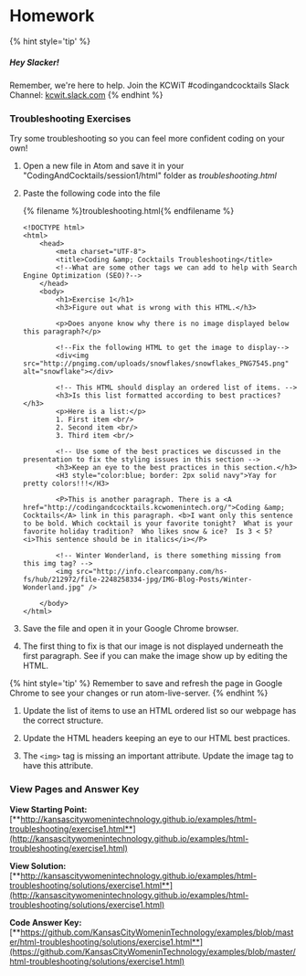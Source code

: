 # Homework

{% hint style='tip' %}
##### Hey Slacker!

Remember, we're here to help.
Join the KCWiT #codingandcocktails Slack Channel: [kcwit.slack.com](http://kcwit.slack.com)
{% endhint %}

### Troubleshooting Exercises
Try some troubleshooting so you can feel more confident coding on your own!

1.  Open a new file in Atom and save it in your "CodingAndCocktails/session1/html" folder as *troubleshooting.html*

2.  Paste the following code into the file

    {% filename %}troubleshooting.html{% endfilename %}
    ```
    <!DOCTYPE html>
    <html>
        <head>
            <meta charset="UTF-8">
            <title>Coding &amp; Cocktails Troubleshooting</title>
	        <!--What are some other tags we can add to help with Search Engine Optimization (SEO)?-->
        </head>
        <body>
            <h1>Exercise 1</h1>
            <h3>Figure out what is wrong with this HTML.</h3>
            
            <p>Does anyone know why there is no image displayed below this paragraph?</p>
            
            <!--Fix the following HTML to get the image to display-->
            <div<img src="http://pngimg.com/uploads/snowflakes/snowflakes_PNG7545.png" alt="snowflake"></div>
            
            <!-- This HTML should display an ordered list of items. -->
            <h3>Is this list formatted according to best practices?</h3>
            <p>Here is a list:</p>
            1. First item <br/>
            2. Second item <br/>
            3. Third item <br/>

            <!-- Use some of the best practices we discussed in the presentation to fix the styling issues in this section -->
            <h3>Keep an eye to the best practices in this section.</h3>
            <H3 style="color:blue; border: 2px solid navy">Yay for pretty colors!!!</H3>
            
            <P>This is another paragraph. There is a <A href="http://codingandcocktails.kcwomenintech.org/">Coding &amp; Cocktails</A> link in this paragraph. <b>I want only this sentence to be bold. Which cocktail is your favorite tonight?  What is your favorite holiday tradition?  Who likes snow & ice?  Is 3 < 5? <i>This sentence should be in italics</i></P>
            
            <!-- Winter Wonderland, is there something missing from this img tag? -->
            <img src="http://info.clearcompany.com/hs-fs/hub/212972/file-2248258334-jpg/IMG-Blog-Posts/Winter-Wonderland.jpg" />
        
        </body>
    </html>
    ```

1.  Save the file and open it in your Google Chrome browser.

1.  The first thing to fix is that our image is not displayed underneath the first paragraph.  See if you can make the image show up by editing the HTML. 

   {% hint style='tip' %}
Remember to save and refresh the page in Google Chrome to see your changes or run atom-live-server.
   {% endhint %}

1. Update the list of items to use an HTML ordered list so our webpage has the correct structure.

1. Update the HTML headers keeping an eye to our HTML best practices.

1. The `<img>` tag is missing an important attribute. Update the image tag to have this attribute.

### View Pages and Answer Key

**View Starting Point:** [**http://kansascitywomenintechnology.github.io/examples/html-troubleshooting/exercise1.html**](http://kansascitywomenintechnology.github.io/examples/html-troubleshooting/exercise1.html)

**View Solution:**
[**http://kansascitywomenintechnology.github.io/examples/html-troubleshooting/solutions/exercise1.html**](http://kansascitywomenintechnology.github.io/examples/html-troubleshooting/solutions/exercise1.html)

**Code Answer Key:**
[**https://github.com/KansasCityWomeninTechnology/examples/blob/master/html-troubleshooting/solutions/exercise1.html**](https://github.com/KansasCityWomeninTechnology/examples/blob/master/html-troubleshooting/solutions/exercise1.html)




